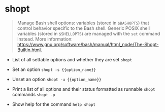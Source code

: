 # shopt
> Manage Bash shell options: variables (stored in `$BASHOPTS`) that control behavior specific to the Bash shell.
> Generic POSIX shell variables (stored in `$SHELLOPTS`) are managed with the `set` command instead.
> More information: <https://www.gnu.org/software/bash/manual/html_node/The-Shopt-Builtin.html>.

- List of all settable options and whether they are set
`shopt`

- Set an option
`shopt -s {{option_name}}`

- Unset an option
`shopt -u {{option_name}}`

- Print a list of all options and their status formatted as runnable `shopt` commands
`shopt -p`

- Show help for the command
`help shopt`
